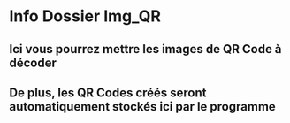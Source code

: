 # Info Dossier Img_QR
Ici vous pourrez mettre les images de QR Code à décoder
-------------
De plus, les QR Codes créés seront automatiquement stockés ici par le programme
-------------
